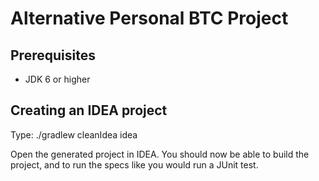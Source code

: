 Alternative Personal BTC Project
===============================


Prerequisites
-------------
- JDK 6 or higher


Creating an IDEA project
---------------------------
Type: ./gradlew cleanIdea idea

Open the generated project in IDEA. You should now be able to build the project, and to run the specs like you would run a JUnit test.

